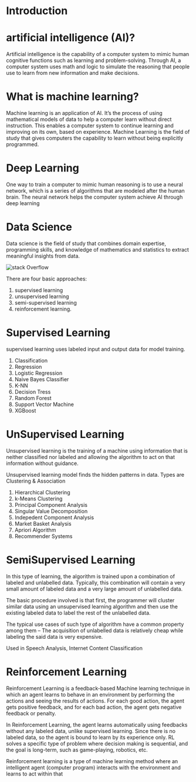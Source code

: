 # Introduction

# artificial intelligence (AI)?
Artificial intelligence is the capability of a computer system to mimic human cognitive functions such as learning and problem-solving. Through AI, a computer system uses math and logic to simulate the reasoning that people use to learn from new information and make decisions.

# What is machine learning?
Machine learning is an application of AI. It’s the process of using mathematical models of data to help a computer learn without direct instruction. This enables a computer system to continue learning and improving on its own, based on experience.
Machine Learning is the field of study that gives computers the capability to learn without being explicitly programmed.

# Deep Learning
One way to train a computer to mimic human reasoning is to use a neural network, which is a series of algorithms that are modeled after the human brain. The neural network helps the computer system achieve AI through deep learning

# Data Science
Data science is the field of study that combines domain expertise, programming skills, and knowledge of mathematics and statistics to extract meaningful insights from data.

![stack Overflow](https://postimg.cc/0r4CjMsw?raw=true)

There are four basic approaches:
1) supervised learning
2) unsupervised learning
3) semi-supervised learning 
4) reinforcement learning.

# Supervised Learning

supervised learning uses labeled input and output data for model training.

  1) Classification
  2) Regression
  3) Logistic Regression
  4) Naive Bayes Classifier
  5) K-NN
  6) Decision Tress
  7) Random Forest
  8) Support Vector Machine
  9) XGBoost

# UnSupervised Learning

Unsupervised learning is the training of a machine using information that is neither classified nor labeled and allowing the algorithm to act on that information without guidance.

Unsupervised learning model finds the hidden patterns in data. Types are Clustering & Association

  1) Hierarchical Clustering
  2) k-Means Clustering
  3) Principal Component Analysis
  4) Singular Value Decomposition
  5) Indepedent Component Analysis
  6) Market Basket Analysis
  7) Apriori Algorithm
  8) Recommender Systems

# SemiSupervised Learning

In this type of learning, the algorithm is trained upon a combination of labeled and unlabelled data. Typically, this combination will contain a very small amount of labeled data and a very large amount of unlabelled data.

The basic procedure involved is that first, the programmer will cluster similar data using an unsupervised learning algorithm and then use the existing labeled data to label the rest of the unlabelled data. 

The typical use cases of such type of algorithm have a common property among them – The acquisition of unlabelled data is relatively cheap while labeling the said data is very expensive. 

Used in Speech Analysis, Internet Content Classification

# Reinforcement Learning

Reinforcement Learning is a feedback-based Machine learning technique in which an agent learns to behave in an environment by performing the actions and seeing the results of actions. For each good action, the agent gets positive feedback, and for each bad action, the agent gets negative feedback or penalty.

In Reinforcement Learning, the agent learns automatically using feedbacks without any labeled data, unlike supervised learning.
Since there is no labeled data, so the agent is bound to learn by its experience only.
RL solves a specific type of problem where decision making is sequential, and the goal is long-term, such as game-playing, robotics, etc.

Reinforcement learning is a type of machine learning method where an intelligent agent (computer program) interacts with the environment and learns to act within that
